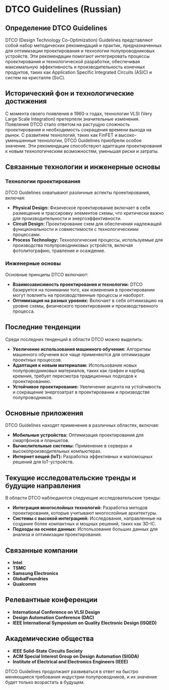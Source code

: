 # DTCO Guidelines (Russian)

## Определение DTCO Guidelines

DTCO (Design Technology Co-Optimization) Guidelines представляют собой набор методических рекомендаций и практик, предназначенных для оптимизации проектирования и технологии полупроводниковых устройств. Эти рекомендации помогают интегрировать процессы проектирования и технологической разработки, обеспечивая максимальную эффективность и производительность конечных продуктов, таких как Application Specific Integrated Circuits (ASIC) и систем на кристалле (SoC).

## Исторический фон и технологические достижения

С момента своего появления в 1960-х годах, технологии VLSI (Very Large Scale Integration) претерпели значительные изменения. Появление DTCO стало ответом на растущую сложность проектирования и необходимость сокращения времени выхода на рынок. С развитием технологий, таких как FinFET и высоко-уменьшенные технологии, DTCO Guidelines приобрели особое значение. Эти рекомендации способствуют адаптации проектирования к новым технологическим возможностям, уменьшая риски и затраты.

## Связанные технологии и инженерные основы

### Технологии проектирования

DTCO Guidelines охватывают различные аспекты проектирования, включая:

- **Physical Design:** Физическое проектирование включает в себя размещение и трассировку элементов схемы, что критически важно для производительности и энергоэффективности.
- **Circuit Design:** Проектирование схем для обеспечения надлежащей функциональности и совместимости с технологическими процессами.
- **Process Technology:** Технологические процессы, используемые для производства полупроводниковых устройств, включая фотолитографию, травление и осаждение.

### Инженерные основы

Основные принципы DTCO включают:

- **Взаимозависимость проектирования и технологии:** DTCO базируется на понимании того, как изменения в проектировании могут повлиять на производственные процессы и наоборот.
- **Оптимизация на разных уровнях:** Включает в себя оптимизацию на уровне схемы, физического проектирования и производственного процесса.

## Последние тенденции

Среди последних тенденций в области DTCO можно выделить:

- **Увеличение использования машинного обучения:** Алгоритмы машинного обучения все чаще применяются для оптимизации проектных процессов.
- **Адаптация к новым материалам:** Использование новых полупроводниковых материалов, таких как графен и карбид кремния, требует пересмотра традиционных подходов к проектированию.
- **Устойчивое проектирование:** Увеличение акцента на устойчивость и сокращение энергозатрат в проектировании и производстве полупроводников.

## Основные приложения

DTCO Guidelines находят применение в различных областях, включая:

- **Мобильные устройства:** Оптимизация проектирования для смартфонов и планшетов.
- **Вычислительные системы:** Применение в серверах и высокопроизводительных компьютерах.
- **Интернет вещей (IoT):** Разработка эффективных и маломощных решений для IoT-устройств.

## Текущие исследовательские тренды и будущие направления

В области DTCO наблюдаются следующие исследовательские тренды:

- **Интеграция многослойных технологий:** Разработка методов проектирования, которые учитывают многослойные архитектуры.
- **Системы с высокой интеграцией:** Исследования, направленные на создание более компактных и мощных решений, таких как 3D-IC.
- **Подходы на основе данных:** Использование больших данных для анализа и оптимизации проектирования.

## Связанные компании

- **Intel**
- **TSMC**
- **Samsung Electronics**
- **GlobalFoundries**
- **Qualcomm**

## Релевантные конференции

- **International Conference on VLSI Design**
- **Design Automation Conference (DAC)**
- **IEEE International Symposium on Quality Electronic Design (ISQED)**

## Академические общества

- **IEEE Solid-State Circuits Society**
- **ACM Special Interest Group on Design Automation (SIGDA)**
- **Institute of Electrical and Electronics Engineers (IEEE)**

DTCO Guidelines продолжают развиваться в ответ на быстро меняющиеся требования индустрии полупроводников, и их значение будет только возрастать в будущем.
